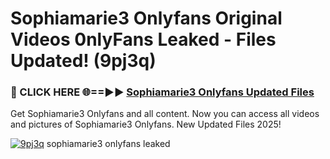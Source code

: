 # Sophiamarie3 Onlyfans Original Videos 0nlyFans Leaked - Files Updated! (9pj3q)

<h3>🔴 CLICK HERE 🌐==►► <a href="https://tinyurl.com/x26r9saj" rel="nofollow">Sophiamarie3 Onlyfans Updated Files</a></h3>

Get Sophiamarie3 Onlyfans and all content. Now you can access all videos and pictures of Sophiamarie3 Onlyfans. New Updated Files 2025!

[![9pj3q](https://i.imgur.com/LkgZPqh.gif)](https://tinyurl.com/x26r9saj)
sophiamarie3 onlyfans leaked